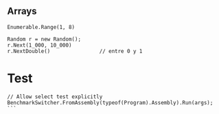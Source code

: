 ## Arrays
```
Enumerable.Range(1, 8)

```


```
Random r = new Random(); 
r.Next(1_000, 10_000)
r.NextDouble()                // entre 0 y 1

```
# Test

````
// Allow select test explicitly
BenchmarkSwitcher.FromAssembly(typeof(Program).Assembly).Run(args);
```